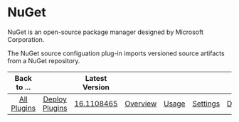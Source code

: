 
NuGet
=====


NuGet is an open-source package manager designed by Microsoft Corporation.


The NuGet source configuation plug-in 
imports versioned source artifacts from a NuGet repository.




|Back to ...||Latest Version|||||
| :---: | :---: | :---: | :---: | :---: | :---: | :---: |
|[All Plugins](../../index.md)|[Deploy Plugins](../README.md)|[16.1108465](https://raw.githubusercontent.com/UrbanCode/IBM-UCD-PLUGINS/main/files/nuget-source-config/nuget-source-config-16.1108465.zip)|[Overview](overview.md)|[Usage](usage.md)|[Settings](settings.md)|[Downloads](downloads.md)|
